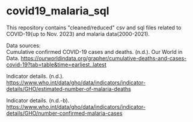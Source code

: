 # covid19_malaria_sql
This repository contains "cleaned/reduced" csv and sql files related to COVID-19(up to Nov. 2023)  and malaria data(2000-2021).  
 
Data sources:  
Cumulative confirmed COVID-19 cases and deaths. (n.d.). Our World in Data. https://ourworldindata.org/grapher/cumulative-deaths-and-cases-covid-19?tab=table&time=earliest..latest  
 
Indicator details. (n.d.). https://www.who.int/data/gho/data/indicators/indicator-details/GHO/estimated-number-of-malaria-deaths  
 
Indicator details. (n.d.-b). https://www.who.int/data/gho/data/indicators/indicator-details/GHO/number-confirmed-malaria-cases  
